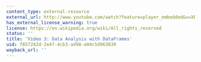 ```yaml
---
content_type: external-resource
external_url: http://www.youtube.com/watch?feature=player_embedded&v=XRClA5YLiIc
has_external_license_warning: true
license: https://en.wikipedia.org/wiki/All_rights_reserved
status: ''
title: 'Video 3: Data Analysis with DataFrames'
uid: f857242d-2e47-4cb3-ad98-e04c5d963039
wayback_url: ''
---
```

